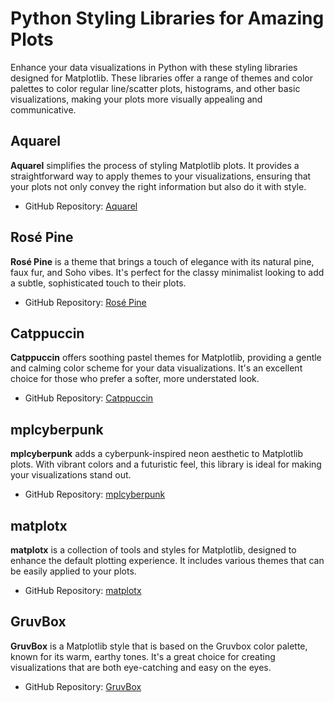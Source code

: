 # Python Styling Libraries for Amazing Plots

Enhance your data visualizations in Python with these styling libraries designed for Matplotlib. These libraries offer a range of themes and color palettes to color regular line/scatter plots, histograms, and other basic visualizations, making your plots more visually appealing and communicative.

## Aquarel

**Aquarel** simplifies the process of styling Matplotlib plots. It provides a straightforward way to apply themes to your visualizations, ensuring that your plots not only convey the right information but also do it with style.

- GitHub Repository: [Aquarel](https://github.com/lgienapp/aquarel)

## Rosé Pine

**Rosé Pine** is a theme that brings a touch of elegance with its natural pine, faux fur, and Soho vibes. It's perfect for the classy minimalist looking to add a subtle, sophisticated touch to their plots.

- GitHub Repository: [Rosé Pine](https://github.com/h4pZ/rose-pine-matplotlib)

## Catppuccin

**Catppuccin** offers soothing pastel themes for Matplotlib, providing a gentle and calming color scheme for your data visualizations. It's an excellent choice for those who prefer a softer, more understated look.

- GitHub Repository: [Catppuccin](https://github.com/catppuccin/matplotlib)

## mplcyberpunk

**mplcyberpunk** adds a cyberpunk-inspired neon aesthetic to Matplotlib plots. With vibrant colors and a futuristic feel, this library is ideal for making your visualizations stand out.

- GitHub Repository: [mplcyberpunk](https://github.com/dhaitz/mplcyberpunk)

## matplotx

**matplotx** is a collection of tools and styles for Matplotlib, designed to enhance the default plotting experience. It includes various themes that can be easily applied to your plots.

- GitHub Repository: [matplotx](https://github.com/nschloe/matplotx)

## GruvBox

**GruvBox** is a Matplotlib style that is based on the Gruvbox color palette, known for its warm, earthy tones. It's a great choice for creating visualizations that are both eye-catching and easy on the eyes.

- GitHub Repository: [GruvBox](https://github.com/thriveth/gruvbox-mpl/tree/master)

